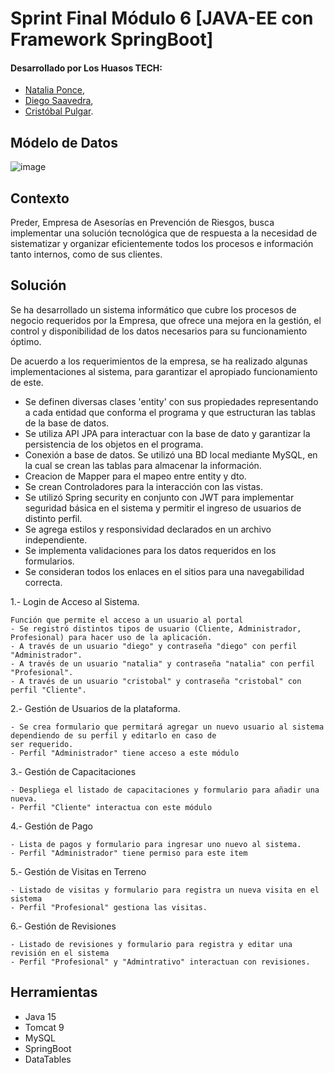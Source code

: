 # Sprint Final Módulo 6 [JAVA-EE con Framework SpringBoot]

#### Desarrollado por Los Huasos TECH:

- [Natalia Ponce](https://github.com/Natalia1428),
- [Diego Saavedra](https://github.com/dleonDesarrollo),
- [Cristóbal Pulgar](https://github.com/CristobalNPE).

## Módelo de Datos

![image](https://user-images.githubusercontent.com/60191320/184059256-c2f7e3cf-3c94-4de6-ad05-8121257dc4c0.png)

## Contexto

Preder, Empresa de Asesorías en Prevención de Riesgos,
busca implementar una solución tecnológica que de respuesta
a la necesidad de sistematizar y organizar eficientemente
todos los procesos e información tanto internos, como de sus clientes.

## Solución

Se ha desarrollado un sistema informático que cubre los procesos de negocio
requeridos por la Empresa,
que ofrece una mejora en la gestión, el control y disponibilidad
de los datos necesarios para su funcionamiento óptimo.

De acuerdo a los requerimientos de la empresa, se ha realizado
algunas implementaciones al sistema, para garantizar el apropiado funcionamiento de este.


- Se definen diversas clases 'entity' con sus propiedades representando a cada
  entidad que conforma el programa y que estructuran las tablas de la base de datos.
- Se utiliza API JPA para interactuar con la base de dato y garantizar la persistencia de los objetos en el programa.
- Conexión a base de datos. Se utilizó una BD local mediante MySQL, en la cual se crean las tablas para
  almacenar la información.
- Creacion de Mapper para el mapeo entre entity y dto.
- Se crean Controladores para la interacción con las vistas.
- Se utilizó Spring security en conjunto con JWT para implementar seguridad básica en el sistema y permitir el ingreso
  de usuarios de distinto perfil.
- Se agrega estilos y responsividad declarados en un archivo independiente.
- Se implementa validaciones para los datos requeridos en los formularios.
- Se consideran todos los enlaces en el sitios para una navegabilidad correcta.

1.- Login de Acceso al Sistema.

	Función que permite el acceso a un usuario al portal
    - Se registró distintos tipos de usuario (Cliente, Administrador, Profesional) para hacer uso de la aplicación.
	- A través de un usuario "diego" y contraseña "diego" con perfil "Administrador".
    - A través de un usuario "natalia" y contraseña "natalia" con perfil "Profesional".
	- A través de un usuario "cristobal" y contraseña "cristobal" con perfil "Cliente".



2.- Gestión de Usuarios de la plataforma.

	- Se crea formulario que permitará agregar un nuevo usuario al sistema dependiendo de su perfil y editarlo en caso de 
    ser requerido. 
    - Perfil "Administrador" tiene acceso a este módulo


3.- Gestión de Capacitaciones

	- Despliega el listado de capacitaciones y formulario para añadir una nueva.
    - Perfil "Cliente" interactua con este módulo

4.- Gestión de Pago

    - Lista de pagos y formulario para ingresar uno nuevo al sistema.
    - Perfil "Administrador" tiene permiso para este item

5.- Gestión de Visitas en Terreno

    - Listado de visitas y formulario para registra un nueva visita en el sistema
    - Perfil "Profesional" gestiona las visitas.


6.- Gestión de Revisiones

    - Listado de revisiones y formulario para registra y editar una revisión en el sistema
    - Perfil "Profesional" y "Admintrativo" interactuan con revisiones.




## Herramientas

- Java 15
- Tomcat 9
- MySQL
- SpringBoot
- DataTables
